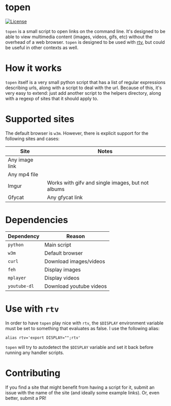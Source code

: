 # topen

[![License](https://img.shields.io/badge/license-MIT-blue.svg)](https://github.com/WesleyAC/topen/blob/master/LICENSE)

`topen` is a small script to open links on the command line. It's designed to be able to view multimedia content (images, videos, gifs, etc) without the overhead of a web browser. `topen` is designed to be used with [rtv](https://github.com/michael-lazar/rtv), but could be useful in other contexts as well.

# How it works

`topen` itself is a very small python script that has a list of regular expressions describing urls, along with a script to deal with the url. Because of this, it's very easy to extend: just add another script to the helpers directory, along with a regexp of sites that it should apply to.

# Supported sites

The default browser is `w3m`. However, there is explicit support for the following sites and cases:

| Site           | Notes                                             |
| -------------- | ------------------------------------------------- |
| Any image link |                                                   |
| Any mp4 file   |                                                   |
| Imgur          | Works with gifv and single images, but not albums |
| Gfycat         | Any gfycat link                                   |

# Dependencies

| Dependency   | Reason                  |
| ------------ | ----------------------- |
| `python`     | Main script             |
| `w3m`        | Default browser         |
| `curl`       | Download images/videos  |
| `feh`        | Display images          |
| `mplayer`    | Display videos          |
| `youtube-dl` | Download youtube videos |

# Use with `rtv`

In order to have `topen` play nice with `rtv`, the `$DISPLAY` environment variable must be set to something that evaluates as false. I use the following alias:

```
alias rtv='export DISPLAY="";rtv'
```

`topen` will try to autodetect the `$DISPLAY` variable and set it back before running any handler scripts.

# Contributing

If you find a site that might benefit from having a script for it, submit an issue with the name of the site (and ideally some example links). Or, even better, submit a PR!
